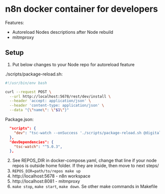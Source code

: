 # n8n docker container for developers

Features:
- Autoreload Nodes descriptions after Node rebuild
- mitmproxy

## Setup

1. Put below changes to your Node repo for autoreload feature

./scripts/package-reload.sh:
```bash
#!/usr/bin/env bash

curl --request POST \
  --url http://localhost:5678/rest/dev/install \
  --header 'accept: application/json' \
  --header 'content-type: application/json' \
  --data "{\"name\": \"$1\"}"
```

Package.json:
```json
  "scripts": {
    "dev": "tsc-watch --onSuccess './scripts/package-reload.sh @digital-boss/n8n-nodes-outputs-test'",
  },
  "devDependencies": {
    "tsc-watch": "^5.0.3",
  },
```

2. See REPOS_DIR in docker-compose.yaml, change that line if your node repos is outside home folder. If they are inside, then move to next steps/
3. `REPOS_DIR=path/to/repos make up`
4. http://localhost:5678 - n8n workspace
5. http://localhost:8081 - mitmproxy
6. `make stop`, `make start`, `make down`. Se other make commands in Makefile
